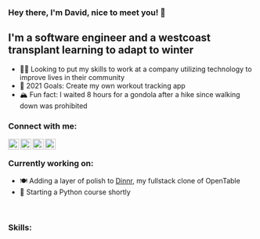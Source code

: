 ### Hey there, I'm David, nice to meet you! 👋

## I'm a software engineer and a westcoast transplant learning to adapt to winter

- 👨‍💻  Looking to put my skills to work at a company utilizing technology to improve lives in their community
- 🥅  2021 Goals: Create my own workout tracking app
- 🏔  Fun fact: I waited 8 hours for a gondola after a hike since walking down was prohibited

### Connect with me:

<!-- [<img align="left" alt="davidjhinku.com" width="22px" src="https://raw.githubusercontent.com/iconic/open-iconic/master/svg/globe.svg" />][website] -->
[<img align="left" alt="LinkedIn" width="22px" src="https://cdn.jsdelivr.net/npm/simple-icons@4.14.0/icons/linkedin.svg" />][linkedin]
[<img align="left" alt="LinkedIn" width="22px" src="https://cdn.jsdelivr.net/npm/simple-icons@4.14.0/icons/angellist.svg" />][angellist]
[<img align="left" alt="Twitter" width="22px" src="https://cdn.jsdelivr.net/npm/simple-icons@4.14.0/icons/twitter.svg" />][twitter]
[<img align="left" alt="Instagram" width="22px" src="https://cdn.jsdelivr.net/npm/simple-icons@4.14.0/icons/instagram.svg" />][instagram]

<br />

### Currently working on:

- 🍽  Adding a layer of polish to [Dinnr][dinnr], my fullstack clone of OpenTable
- 🌱  Starting a Python course shortly

<br />

### Skills:


<!--
**davidjhinku/davidjhinku** is a ✨ _special_ ✨ repository because its `README.md` (this file) appears on your GitHub profile.

Here are some ideas to get you started:

- 🔭 I’m currently working on ...
- 🌱 I’m currently learning ...
- 👯 I’m looking to collaborate on ...
- 🤔 I’m looking for help with ...
- 💬 Ask me about ...
- 📫 How to reach me: ...
- 😄 Pronouns: ...
- ⚡ Fun fact: ...
-->


[website]: https://davidjhinku.com/
[linkedin]: https://www.linkedin.com/in/davidjhinku/
[angellist]: https://angel.co/u/david-jhinku
[twitter]: https://twitter.com/DavidJhinku
[instagram]: https://www.instagram.com/davidjhinku
[dinnr]: https://dinnr-aa.herokuapp.com/